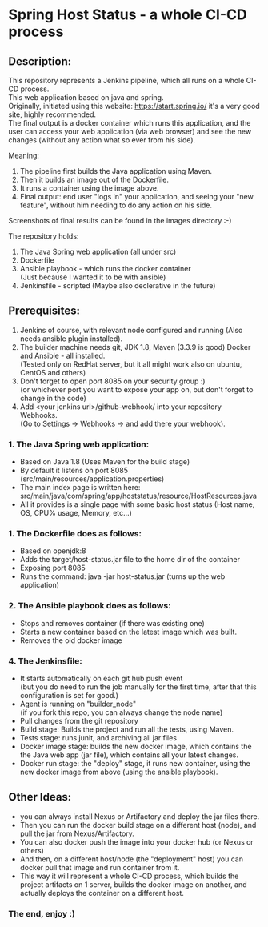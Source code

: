 # Spring Host Status - a whole CI-CD process

## Description:

This repository represents a Jenkins pipeline, which all runs on a whole CI-CD process.  
This web application based on java and spring.  
Originally, initiated using this website: https://start.spring.io/ it's a very good site, highly recommended.  
The final output is a docker container which runs this application, and the user can access your web application (via web browser) and see the new changes (without any action what so ever from his side).  

Meaning:
1. The pipeline first builds the Java application using Maven.
2. Then it builds an image out of the Dockerfile.
3. It runs a container using the image above.
4. Final output: end user "logs in" your application, and seeing your "new feature", without him needing to do any action on his side.

Screenshots of final results can be found in the images directory :-)  
  
The repository holds:
1. The Java Spring web application (all under src)
2. Dockerfile 
3. Ansible playbook - which runs the docker container   
(Just because I wanted it to be with ansible)
4. Jenkinsfile - scripted (Maybe also declerative in the future)

## Prerequisites:
1. Jenkins of course, with relevant node configured and running (Also needs ansible plugin installed).
2. The builder machine needs git, JDK 1.8, Maven (3.3.9 is good) Docker and Ansible - all installed.  
(Tested only on RedHat server, but it all might work also on ubuntu, CentOS and others)
3. Don't forget to open port 8085 on your security group :)  
(or whichever port you want to expose your app on, but don't forget to change in the code)
4. Add \<your jenkins url\>/github-webhook/ into your repository Webhooks.  
(Go to Settings -> Webhooks -> and add there your webhook).

### 1. The Java Spring web application:
* Based on Java 1.8 (Uses Maven for the build stage)
* By default it listens on port 8085 (src/main/resources/application.properties)
* The main index page is written here: src/main/java/com/spring/app/hoststatus/resource/HostResources.java
* All it provides is a single page with some basic host status (Host name, OS, CPU% usage, Memory, etc...)

### 1. The Dockerfile does as follows:
* Based on openjdk:8
* Adds the target/host-status.jar file to the home dir of the container
* Exposing port 8085
* Runs the command: java -jar host-status.jar (turns up the web application)

### 2. The Ansible playbook does as follows:
* Stops and removes container (if there was existing one)
* Starts a new container based on the latest image which was built.
* Removes the old docker image

### 4. The Jenkinsfile:
* It starts automatically on each git hub push event  
(but you do need to run the job manually for the first time, after that this configuration is set for good.)
* Agent is running on "builder_node"  
(if you fork this repo, you can always change the node name)
* Pull changes from the git repository
* Build stage: Builds the project and run all the tests, using Maven.
* Tests stage: runs junit, and archiving all jar files
* Docker image stage: builds the new docker image, which contains the the Java web app (jar file), which contains all your latest changes.
* Docker run stage: the "deploy" stage, it runs new container, using the new docker image from above (using the ansible playbook).

## Other Ideas:
* you can always install Nexus or Artifactory and deploy the jar files there.
* Then you can run the docker build stage on a different host (node), and pull the jar from Nexus/Artifactory.
* You can also docker push the image into your docker hub (or Nexus or others)
* And then, on a different host/node (the "deployment" host) you can docker pull that image and run container from it.
* This way it will represent a whole CI-CD process, which builds the project artifacts on 1 server, builds the docker image on another, and actually deploys the container on a different host.

### The end, enjoy :)

